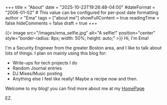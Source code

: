 +++
title = "About"
date = "2025-10-23T19:26:48-04:00"
#dateFormat = "2006-01-02" # This value can be configured for per-post date formatting
author = "Ema"
tags = ["about me"]
showFullContent = true
readingTime = false
hideComments = false
draft = true
+++

{{< image src="/images/ema_selfie.jpg" alt="A selfie!" position="center" style="border-radius: 8px; width: 50%; height: auto;" >}}
Hi, I'm Ema!

I'm a Security Engineer from the greater Boston area, and I like to talk about lots of things.  I plan on mainly using this blog for:
* Write-ups for tech projects I do
* Random Journal entries
* DJ Mixes/Music posting
* Anything else I feel like really! Maybe a recipe now and then.

Welcome to my blog! you can find more about me at my [HomePage](https://tusk.sh)

EZ.